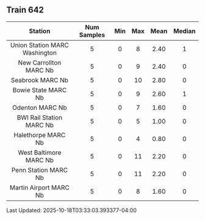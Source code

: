 ## Train 642

| Station | Num Samples | Min | Max | Mean | Median |
| :-----: | :---------: | :-: | :-: | :--: | :----: |
| Union Station MARC Washington | 5 | 0 | 8 | 2.40 | 1 |
| New Carrollton MARC Nb | 5 | 0 | 9 | 2.40 | 0 |
| Seabrook MARC Nb | 5 | 0 | 10 | 2.80 | 0 |
| Bowie State MARC Nb | 5 | 0 | 9 | 2.60 | 1 |
| Odenton MARC Nb | 5 | 0 | 7 | 1.60 | 0 |
| BWI Rail Station MARC Nb | 5 | 0 | 5 | 1.00 | 0 |
| Halethorpe MARC Nb | 5 | 0 | 4 | 0.80 | 0 |
| West Baltimore MARC Nb | 5 | 0 | 11 | 2.20 | 0 |
| Penn Station MARC Nb | 5 | 0 | 11 | 2.20 | 0 |
| Martin Airport MARC Nb | 5 | 0 | 8 | 1.60 | 0 |


Last Updated: 2025-10-18T03:33:03.393377-04:00